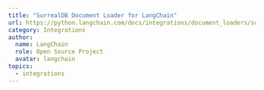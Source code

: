 ```yaml
---
title: "SurrealDB Document Loader for LangChain"
url: https://python.langchain.com/docs/integrations/document_loaders/surrealdb
category: Integrations
author:
  name: LangChain
  role: Open Source Project
  avatar: langchain
topics:
  - integrations
---
```


